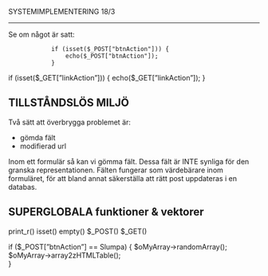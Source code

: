 SYSTEMIMPLEMENTERING
18/3
____________________

Se om något är satt:

				if (isset($_POST["btnAction"])) {
					echo($_POST["btnAction"]);
				}


if (isset($_GET[”linkAction”])) {
	echo($_GET[”linkAction”]);
}

TILLSTÅNDSLÖS MILJÖ
-------------------

Två sätt att överbrygga problemet är:
 - gömda fält
 - modifierad url

Inom ett formulär så kan vi gömma fält. Dessa fält är INTE synliga för den granska representationen. Fälten fungerar som värdebärare inom formuläret, för att bland annat säkerställa att rätt post uppdateras i en databas. 

SUPERGLOBALA funktioner & vektorer
----------------------------------
print_r()
isset()
empty()
$_POST()
$_GET()


if ($_POST[”btnAction”] == Slumpa) {
	$oMyArray->randomArray();
	$oMyArray->array2zHTMLTable();  
}

	
